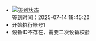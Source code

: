 - [![签到状态](https://github.com/womade/Cloud189-Actions/actions/workflows/main.yml/badge.svg?branch=main)](https://github.com/womade/Cloud189-Actions/actions/workflows/main.yml) <br> 签到时间：2025-07-14 18:45:20
- 开始执行帐号1
- 设备ID不存在，需要二次设备校验
